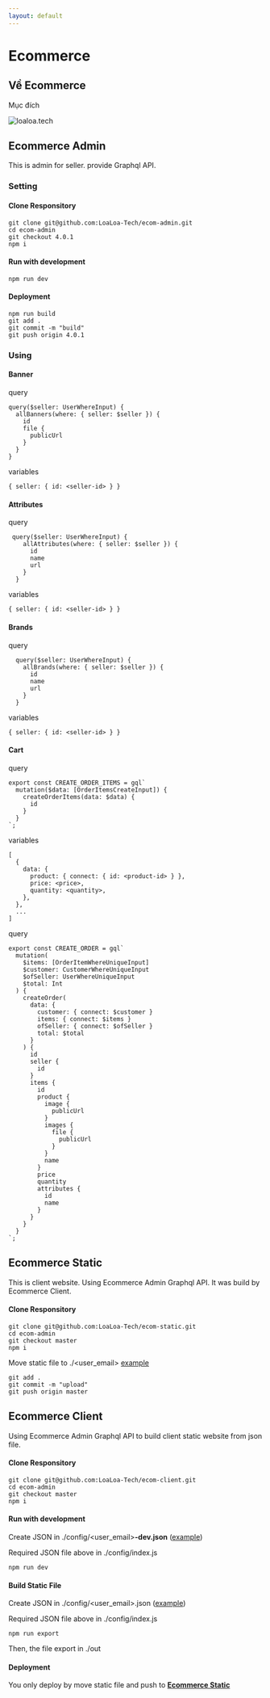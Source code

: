 ```yaml
---
layout: default
---
```


# Ecommerce
## Về Ecommerce

Mục đích

![loaloa.tech](https://loaloa.tech/assets/img/ecommerce.png)

## Ecommerce Admin

This is admin for seller. provide Graphql API.

### Setting

#### Clone Responsitory

```
git clone git@github.com:LoaLoa-Tech/ecom-admin.git
cd ecom-admin
git checkout 4.0.1
npm i
```

#### Run with development

```
npm run dev
```

#### Deployment 

```
npm run build
git add .
git commit -m "build"
git push origin 4.0.1
```
### Using

#### Banner

query

```
query($seller: UserWhereInput) {
  allBanners(where: { seller: $seller }) {
    id
    file {
      publicUrl
    }
  }
}
```

variables

```
{ seller: { id: <seller-id> } }
```

#### Attributes

query

```
 query($seller: UserWhereInput) {
    allAttributes(where: { seller: $seller }) {
      id
      name
      url
    }
  }
```

variables

```
{ seller: { id: <seller-id> } }
```
#### Brands

query

```
  query($seller: UserWhereInput) {
    allBrands(where: { seller: $seller }) {
      id
      name
      url
    }
  }
```

variables

```
{ seller: { id: <seller-id> } }
```
#### Cart

query 

```
export const CREATE_ORDER_ITEMS = gql`
  mutation($data: [OrderItemsCreateInput]) {
    createOrderItems(data: $data) {
      id
    }
  }
`;
```

variables 

```
[
  {
    data: {
      product: { connect: { id: <product-id> } },
      price: <price>,
      quantity: <quantity>,
    },
  },
  ...
]
```

query 

```
export const CREATE_ORDER = gql`
  mutation(
    $items: [OrderItemWhereUniqueInput]
    $customer: CustomerWhereUniqueInput
    $ofSeller: UserWhereUniqueInput
    $total: Int
  ) {
    createOrder(
      data: {
        customer: { connect: $customer }
        items: { connect: $items }
        ofSeller: { connect: $ofSeller }
        total: $total
      }
    ) {
      id
      seller {
        id
      }
      items {
        id
        product {
          image {
            publicUrl
          }
          images {
            file {
              publicUrl
            }
          }
          name
        }
        price
        quantity
        attributes {
          id
          name
        }
      }
    }
  }
`;
```

## Ecommerce Static

This is client website. Using Ecommerce Admin Graphql API. It was build by Ecommerce Client.

#### Clone Responsitory

```
git clone git@github.com:LoaLoa-Tech/ecom-static.git
cd ecom-admin
git checkout master
npm i
```

Move static file to ./<user_email> [example](https://github.com/LoaLoa-Tech/ecom-static/tree/master/yensaodatquang)

```
git add .
git commit -m "upload"
git push origin master
```




## Ecommerce Client

Using Ecommerce Admin Graphql API to build client static website from json file.

#### Clone Responsitory

```
git clone git@github.com:LoaLoa-Tech/ecom-client.git
cd ecom-admin
git checkout master
npm i
```

#### Run with development

Create JSON in ./config/<user_email>__-dev.json__ ([example](https://github.com/LoaLoa-Tech/ecom-client/blob/master/config/yensaodatquang.json))

Required JSON file above in ./config/index.js

```
npm run dev
```

#### Build Static File

Create JSON in ./config/<user_email>.json ([example](https://github.com/LoaLoa-Tech/ecom-client/blob/master/config/yensaodatquang.json))

Required JSON file above in ./config/index.js

```
npm run export
```

Then, the file export in ./out

#### Deployment 

You only deploy by move static file and push to __[Ecommerce Static](#ecommerce-static)__

